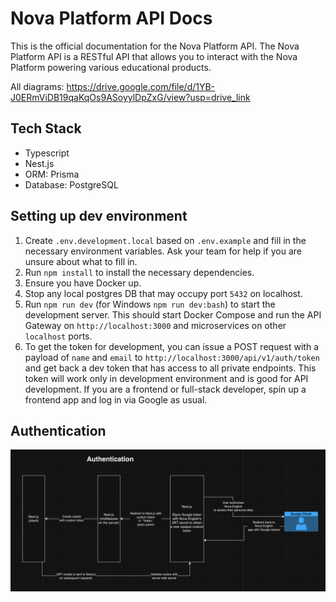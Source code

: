 # Nova Platform API Docs

This is the official documentation for the Nova Platform API. The Nova Platform API is a RESTful API that allows you to interact with the Nova Platform powering various educational products. 

All diagrams: https://drive.google.com/file/d/1YB-J0ERmViDB19qaKqOs9ASoyylDpZxG/view?usp=drive_link

## Tech Stack

- Typescript
- Nest.js
- ORM: Prisma
- Database: PostgreSQL

## Setting up dev environment

1. Create `.env.development.local` based on `.env.example` and fill in the necessary environment variables. Ask your team for help if you are unsure about what to fill in.
2. Run `npm install` to install the necessary dependencies.
3. Ensure you have Docker up.
4. Stop any local postgres DB that may occupy port `5432` on localhost.  
5. Run `npm run dev` (for Windows `npm run dev:bash`) to start the development server. This should start Docker Compose and run the API Gateway on `http://localhost:3000` and microservices on other `localhost` ports.
6. To get the token for development, you can issue a POST request with a payload of `name` and `email` to `http://localhost:3000/api/v1/auth/token` and get back a dev token that has access to all private endpoints. This token will work only in development environment and is good for API development. If you are a frontend or full-stack developer, spin up a frontend app and log in via Google as usual.

## Authentication

![Authentication with Next.js and Nest.js](documentation/auth.png)